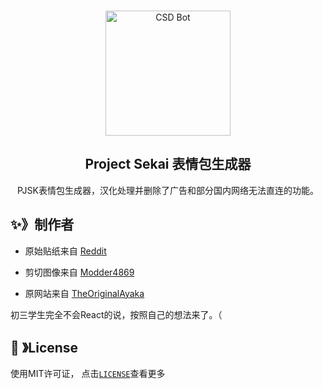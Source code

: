 <br />
<p align="center">
  <a href="https://github.com/TheOriginalAyaka/sekai-stickers">
    <img src="https://cdn.discordapp.com/attachments/1045298870533509130/1069241800285499402/Emu_13_st.ayaka.one.png" alt="CSD Bot" width="200" height="200">
  </a>
  <h2 align="center"><b>Project Sekai 表情包生成器</b></h2>
  <p align="center">PJSK表情包生成器，汉化处理并删除了广告和部分国内网络无法直连的功能。</p>
</p>

<!-- ABOUT THE PROJECT -->

## ✨》制作者

- 原始贴纸来自 [Reddit](https://www.reddit.com/r/ProjectSekai/comments/x1h4v1/after_an_ungodly_amount_of_time_i_finally_made/)

- 剪切图像来自 [Modder4869](https://github.com/Modder4869)

- 原网站来自 [TheOriginalAyaka](https://github.com/TheOriginalAyaka)

初三学生完全不会React的说，按照自己的想法来了。（

<!--

## <img src="https://cdn.discordapp.com/emojis/1028680849195020308.png" width="25px" height="25px"> 》Screenshots
<br />
<p align="center">
  <img src="https://raw.githubusercontent.com/TheOriginalAyaka/sekai-stickers/main/public/screenshot.jpg">
</p>

-->

## 🔐 》License

使用MIT许可证， 点击[`LICENSE`](https://github.com/TheOriginalAyaka/sekai-stickers/blob/main/LICENCE)查看更多

[contributors-shield]: https://img.shields.io/github/contributors/TheOriginalAyaka/sekai-stickers.svg?style=for-the-badge
[contributors-url]: https://github.com/TheOriginalAyaka/sekai-stickers/graphs/contributors
[forks-shield]: https://img.shields.io/github/forks/TheOriginalAyaka/sekai-stickers.svg?style=for-the-badge
[forks-url]: https://github.com/TheOriginalAyaka/sekai-stickers/network/members
[stars-shield]: https://img.shields.io/github/stars/TheOriginalAyaka/sekai-stickers.svg?style=for-the-badge
[stars-url]: https://github.com/TheOriginalAyaka/sekai-stickers/stargazers
[issues-shield]: https://img.shields.io/github/issues/TheOriginalAyaka/sekai-stickers.svg?style=for-the-badge
[issues-url]: https://github.com/TheOriginalAyaka/sekai-stickers/issues
[license-shield]: https://img.shields.io/github/license/TheOriginalAyaka/sekai-stickers.svg?style=for-the-badge
[license-url]: https://github.com/TheOriginalAyaka/sekai-stickers/blob/master/LICENSE
